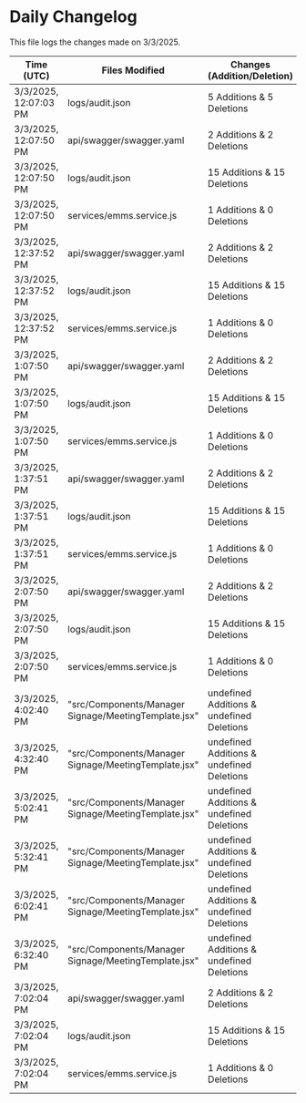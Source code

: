 # Daily Changelog

This file logs the changes made on 3/3/2025.

| Time (UTC)             | Files Modified                    | Changes (Addition/Deletion) |
|------------------------|-----------------------------------|-----------------------------|
| 3/3/2025, 12:07:03 PM | logs/audit.json | 5 Additions & 5 Deletions |
| 3/3/2025, 12:07:50 PM | api/swagger/swagger.yaml | 2 Additions & 2 Deletions|
| 3/3/2025, 12:07:50 PM | logs/audit.json | 15 Additions & 15 Deletions|
| 3/3/2025, 12:07:50 PM | services/emms.service.js | 1 Additions & 0 Deletions|
| 3/3/2025, 12:37:52 PM | api/swagger/swagger.yaml | 2 Additions & 2 Deletions|
| 3/3/2025, 12:37:52 PM | logs/audit.json | 15 Additions & 15 Deletions|
| 3/3/2025, 12:37:52 PM | services/emms.service.js | 1 Additions & 0 Deletions|
| 3/3/2025, 1:07:50 PM | api/swagger/swagger.yaml | 2 Additions & 2 Deletions|
| 3/3/2025, 1:07:50 PM | logs/audit.json | 15 Additions & 15 Deletions|
| 3/3/2025, 1:07:50 PM | services/emms.service.js | 1 Additions & 0 Deletions|
| 3/3/2025, 1:37:51 PM | api/swagger/swagger.yaml | 2 Additions & 2 Deletions|
| 3/3/2025, 1:37:51 PM | logs/audit.json | 15 Additions & 15 Deletions|
| 3/3/2025, 1:37:51 PM | services/emms.service.js | 1 Additions & 0 Deletions|
| 3/3/2025, 2:07:50 PM | api/swagger/swagger.yaml | 2 Additions & 2 Deletions|
| 3/3/2025, 2:07:50 PM | logs/audit.json | 15 Additions & 15 Deletions|
| 3/3/2025, 2:07:50 PM | services/emms.service.js | 1 Additions & 0 Deletions|
| 3/3/2025, 4:02:40 PM | "src/Components/Manager Signage/MeetingTemplate.jsx" | undefined Additions & undefined Deletions|
| 3/3/2025, 4:32:40 PM | "src/Components/Manager Signage/MeetingTemplate.jsx" | undefined Additions & undefined Deletions|
| 3/3/2025, 5:02:41 PM | "src/Components/Manager Signage/MeetingTemplate.jsx" | undefined Additions & undefined Deletions|
| 3/3/2025, 5:32:41 PM | "src/Components/Manager Signage/MeetingTemplate.jsx" | undefined Additions & undefined Deletions|
| 3/3/2025, 6:02:41 PM | "src/Components/Manager Signage/MeetingTemplate.jsx" | undefined Additions & undefined Deletions|
| 3/3/2025, 6:32:40 PM | "src/Components/Manager Signage/MeetingTemplate.jsx" | undefined Additions & undefined Deletions|
| 3/3/2025, 7:02:04 PM | api/swagger/swagger.yaml | 2 Additions & 2 Deletions|
| 3/3/2025, 7:02:04 PM | logs/audit.json | 15 Additions & 15 Deletions|
| 3/3/2025, 7:02:04 PM | services/emms.service.js | 1 Additions & 0 Deletions|
